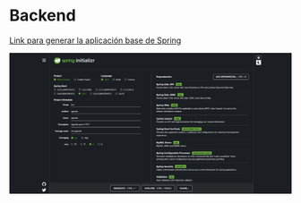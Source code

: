 # Backend

[Link para generar la aplicación base de Spring](https://start.spring.io/#!type=maven-project&language=java&platformVersion=2.6.7&packaging=jar&jvmVersion=11&groupId=trm&artifactId=agenda&name=agenda&description=Agenda%20para%20el%20TFG&packageName=trm.agenda&dependencies=data-jpa,data-jdbc,web,session,devtools,mysql,configuration-processor,security,validation)

![Generación](images/Screenshot%202022-04-24%20at%2018-22-16%20Spring%20Initializr.png)
